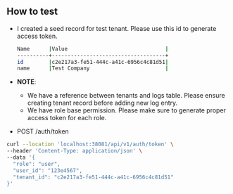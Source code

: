 ## How to test
- I created a seed record for test tenant. Please use this id to generate access
  token.
    ```bash
    Name      |Value                               |
    ----------+------------------------------------+
    id        |c2e217a3-fe51-444c-a41c-6956c4c81d51|
    name      |Test Company                        |
    ```
- **NOTE**:
    - We have a reference between tenants and logs table. Please ensure creating
      tenant record before adding new log entry.
    - We have role base permission. Please make sure to generate proper access
      token for each role.

- POST /auth/token
```bash
curl --location 'localhost:38081/api/v1/auth/token' \
--header 'Content-Type: application/json' \
--data '{
  "role": "user",
  "user_id": "123e4567",
  "tenant_id": "c2e217a3-fe51-444c-a41c-6956c4c81d51"
}'
```
